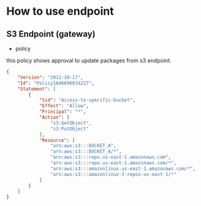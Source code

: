# How to use endpoint

## S3 Endpoint (gateway)

- policy

this policy shows approval to update packages from s3 endpoint.

```json
{
	"Version": "2012-10-17",
	"Id": "Policy1646696034227",
	"Statement": [
		{
			"Sid": "Access-to-specific-bucket",
			"Effect": "Allow",
			"Principal": "*",
			"Action": [
				"s3:GetObject",
				"s3:PutObject"
			],
			"Resource": [
				"arn:aws:s3:::BUCKET_A",
				"arn:aws:s3:::BUCKET_A/*",
				"arn:aws:s3:::repo.us-east-1.amazonaws.com",
				"arn:aws:s3:::repo.us-east-1.amazonaws.com/*",
				"arn:aws:s3:::amazonlinux.us-east-1.amazonaws.com/*",
				"arn:aws:s3:::amazonlinux-2-repos-us-east-1/*"
			]
		}
	]
}
```
